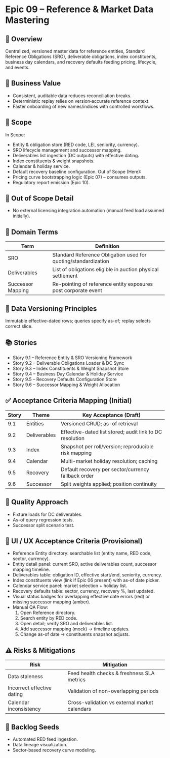 # Epic 09 – Reference & Market Data Mastering

## 📌 Overview
Centralized, versioned master data for reference entities, Standard Reference Obligations (SRO), deliverable obligations, index constituents, business day calendars, and recovery defaults feeding pricing, lifecycle, and events.

## 🎯 Business Value
- Consistent, auditable data reduces reconciliation breaks.
- Deterministic replay relies on version‑accurate reference context.
- Faster onboarding of new names/indices with controlled workflows.

## 🧠 Scope
In Scope:
- Entity & obligation store (RED code, LEI, seniority, currency).
- SRO lifecycle management and successor mapping.
- Deliverables list ingestion (DC outputs) with effective dating.
- Index constituents & weight snapshots.
- Calendar & holiday service.
- Default recovery baseline configuration.
Out of Scope (Here):
- Pricing curve bootstrapping logic (Epic 07) – consumes outputs.
- Regulatory report emission (Epic 10).

## 🚫 Out of Scope Detail
- No external licensing integration automation (manual feed load assumed initially).

## 🔐 Domain Terms
| Term | Definition |
|------|------------|
| SRO | Standard Reference Obligation used for quoting/standardization |
| Deliverables | List of obligations eligible in auction physical settlement |
| Successor Mapping | Re-pointing of reference entity exposures post corporate event |

## 🔄 Data Versioning Principles
Immutable effective-dated rows; queries specify as-of; replay selects correct slice.

## 📚 Stories
- Story 9.1 – Reference Entity & SRO Versioning Framework
- Story 9.2 – Deliverable Obligations Loader & DC Sync
- Story 9.3 – Index Constituents & Weight Snapshot Store
- Story 9.4 – Business Day Calendar & Holiday Service
- Story 9.5 – Recovery Defaults Configuration Store
- Story 9.6 – Successor Mapping & Weight Allocation

## ✅ Acceptance Criteria Mapping (Initial)
| Story | Theme | Key Acceptance (Draft) |
|-------|-------|------------------------|
| 9.1 | Entities | Versioned CRUD; as-of retrieval |
| 9.2 | Deliverables | Effective-dated list stored; audit link to DC resolution |
| 9.3 | Index | Snapshot per roll/version; reproducible risk mapping |
| 9.4 | Calendar | Multi-market holiday resolution; caching |
| 9.5 | Recovery | Default recovery per sector/currency fallback order |
| 9.6 | Successor | Split weights applied; position continuity |

## 🧪 Quality Approach
- Fixture loads for DC deliverables.
- As-of query regression tests.
- Successor split scenario test.

## 🎨 UI / UX Acceptance Criteria (Provisional)
- Reference Entity directory: searchable list (entity name, RED code, sector, currency).
- Entity detail panel: current SRO, active deliverables count, successor mapping timeline.
- Deliverables table: obligation ID, effective start/end, seniority, currency.
- Index constituents view (link if Epic 06 present) with as-of date picker.
- Calendar service panel: market selection + holiday list.
- Recovery defaults table: sector, currency, recovery %, last updated.
- Visual status badges for overlapping effective date errors (red) or missing successor mapping (amber).
- Manual QA Flow:
	1. Open Reference directory.
	2. Search entity by RED code.
	3. Open detail; verify SRO and deliverables list.
	4. Add successor mapping (mock) → timeline updates.
	5. Change as-of date → constituents snapshot adjusts.

## ⚠️ Risks & Mitigations
| Risk | Mitigation |
|------|------------|
| Data staleness | Feed health checks & freshness SLA metrics |
| Incorrect effective dating | Validation of non-overlapping periods |
| Calendar inconsistency | Cross-validation vs external market calendars |

## 🔮 Backlog Seeds
- Automated RED feed ingestion.
- Data lineage visualization.
- Sector-based recovery curve modeling.
